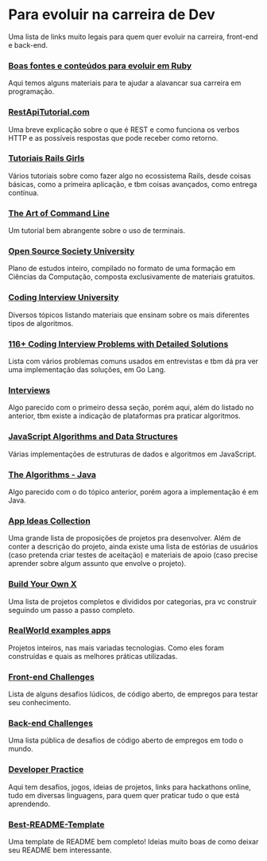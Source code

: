 # Para evoluir na carreira de Dev

Uma lista de links muito legais para quem quer evoluir na carreira, front-end e back-end.

### [Boas fontes e conteúdos para evoluir em Ruby](https://campuscode.com.br/conteudos/boas-fontes-e-conteudos-para-comecar-e-evoluir-em-ruby)

Aqui temos alguns materiais para te ajudar a alavancar sua carreira em programação.

### [RestApiTutorial.com](https://restapitutorial.com/)

Uma breve explicação sobre o que é REST e como funciona os verbos HTTP e as possíveis respostas que pode receber como retorno.

### [Tutoriais Rails Girls](http://guides.railsgirls.com/guides-ptbr/)

Vários tutoriais sobre como fazer algo no ecossistema Rails, desde coisas básicas, como a primeira aplicação, e tbm coisas avançados, como entrega contínua.

### [The Art of Command Line](https://github.com/jlevy/the-art-of-command-line)

Um tutorial bem abrangente sobre o uso de terminais.

### [Open Source Society University](https://github.com/ossu/computer-science)

Plano de estudos inteiro, compilado no formato de uma formação em Ciências da Computação, composta exclusivamente de materiais gratuitos.

### [Coding Interview University](https://github.com/jwasham/coding-interview-university)

Diversos tópicos listando materiais que ensinam sobre os mais diferentes tipos de algoritmos.

### [116+ Coding Interview Problems with Detailed Solutions](https://github.com/hoanhan101/algo)

Lista com vários problemas comuns usados em entrevistas e tbm dá pra ver uma implementação das soluções, em Go Lang.

### [Interviews](https://github.com/kdn251/interviews)

Algo parecido com o primeiro dessa seção, porém aqui, além do listado no anterior, tbm existe a indicação de plataformas pra praticar algoritmos.

### [JavaScript Algorithms and Data Structures](https://github.com/trekhleb/javascript-algorithms)

Várias implementações de estruturas de dados e algoritmos em JavaScript.

### [The Algorithms - Java](https://github.com/TheAlgorithms/Java)

Algo parecido com o do tópico anterior, porém agora a implementação é em Java.

### [App Ideas Collection](https://github.com/florinpop17/app-ideas)

Uma grande lista de proposições de projetos pra desenvolver. Além de conter a descrição do projeto, ainda existe uma lista de estórias de usuários (caso pretenda criar testes de aceitação) e materiais de apoio (caso precise aprender sobre algum assunto que envolve o projeto).

### [Build Your Own X](https://github.com/danistefanovic/build-your-own-x)

Uma lista de projetos completos e divididos por categorias, pra vc construir seguindo um passo a passo completo.

### [RealWorld examples apps](https://github.com/gothinkster/realworld)

Projetos inteiros, nas mais variadas tecnologias. Como eles foram construídas e quais as melhores práticas utilizadas.

### [Front-end Challenges](https://github.com/felipefialho/frontend-challenges)

Lista de alguns desafios lúdicos, de código aberto, de empregos para testar seu conhecimento.

### [Back-end Challenges](https://github.com/CollabCodeTech/backend-challenges)

Uma lista pública de desafios de código aberto de empregos em todo o mundo.

### [Developer Practice](https://github.com/alinebastos/dev-practice)

Aqui tem desafios, jogos, ideias de projetos, links para hackathons online, tudo em diversas linguagens, para quem quer praticar tudo o que está aprendendo.

### [Best-README-Template](https://github.com/othneildrew/Best-README-Template)

Uma template de README bem completo! Ideias muito boas de como deixar seu README bem interessante.